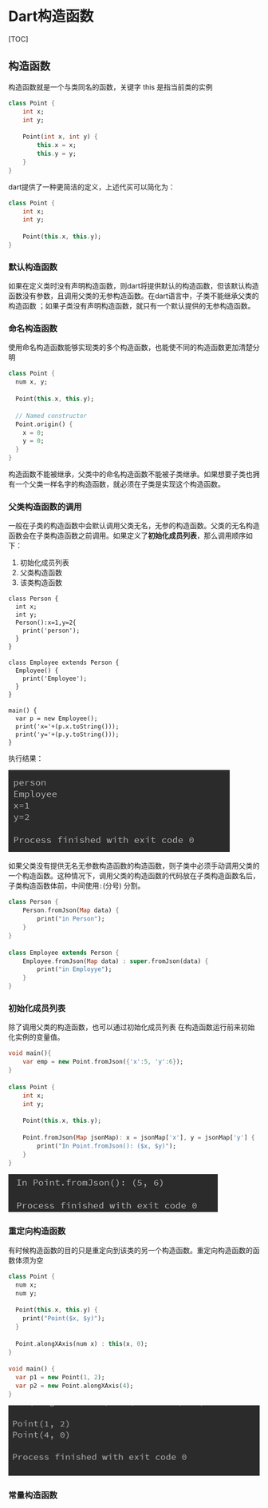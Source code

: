 # Dart构造函数

[TOC]

## 构造函数

构造函数就是一个与类同名的函数，关键字 this 是指当前类的实例 

```dart
class Point {
    int x;
    int y;

    Point(int x, int y) {
        this.x = x;
        this.y = y;
    }
}
```

dart提供了一种更简洁的定义，上述代买可以简化为：

```dart
class Point {
    int x;
    int y;

    Point(this.x, this.y);
}
```



### 默认构造函数

如果在定义类时没有声明构造函数，则dart将提供默认的构造函数，但该默认构造函数没有参数，且调用父类的无参构造函数。在dart语言中，子类不能继承父类的构造函数 ；如果子类没有声明构造函数，就只有一个默认提供的无参构造函数。



### 命名构造函数

使用命名构造函数能够实现类的多个构造函数，也能使不同的构造函数更加清楚分明

```dart
class Point {
  num x, y;

  Point(this.x, this.y);

  // Named constructor
  Point.origin() {
    x = 0;
    y = 0;
  }
}
```

构造函数不能被继承，父类中的命名构造函数不能被子类继承。如果想要子类也拥有一个父类一样名字的构造函数，就必须在子类是实现这个构造函数。 



### 父类构造函数的调用

一般在子类的构造函数中会默认调用父类无名，无参的构造函数。父类的无名构造函数会在子类构造函数之前调用。如果定义了**初始化成员列表**，那么调用顺序如下：

1. 初始化成员列表
2. 父类构造函数
3. 该类构造函数

```
class Person {
  int x;
  int y;
  Person():x=1,y=2{
    print('person');
  }
}

class Employee extends Person {
  Employee() {
    print('Employee');
  }
}

main() {
  var p = new Employee();
  print('x='+(p.x.toString()));
  print('y='+(p.y.toString()));
}
```

执行结果：

![1530266265632](assets/1530266265632.png)



如果父类没有提供无名无参数构造函数的构造函数，则子类中必须手动调用父类的一个构造函数。这种情况下，调用父类的构造函数的代码放在子类构造函数名后，子类构造函数体前，中间使用`:`(分号) 分割。 

```dart
class Person {
    Person.fromJson(Map data) {
        print("in Person");
    }
}

class Employee extends Person {
    Employee.fromJson(Map data) : super.fromJson(data) {
        print("in Employye");
    }
}
```



### 初始化成员列表 

除了调用父类的构造函数，也可以通过初始化成员列表 在构造函数运行前来初始化实例的变量值。 

```dart
void main(){
    var emp = new Point.fromJson({'x':5, 'y':6});
}

class Point {
    int x;
    int y;

    Point(this.x, this.y);

    Point.fromJson(Map jsonMap): x = jsonMap['x'], y = jsonMap['y'] {
        print("In Point.fromJson(): ($x, $y)");
    }
}
```

![1530266493283](assets/1530266493283.png)





### 重定向构造函数

有时候构造函数的目的只是重定向到该类的另一个构造函数。重定向构造函数的函数体须为空

```dart
class Point {
  num x;
  num y;

  Point(this.x, this.y) {
    print("Point($x, $y)");
  }

  Point.alongXAxis(num x) : this(x, 0);
}

void main() {
  var p1 = new Point(1, 2);
  var p2 = new Point.alongXAxis(4);
}
```

![1530266873737](assets/1530266873737.png)



### 常量构造函数







